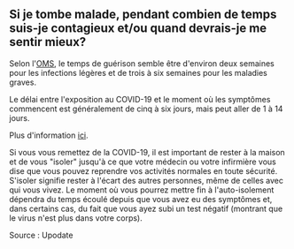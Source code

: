 ## Si je tombe malade, pendant combien de temps suis-je contagieux et/ou quand devrais-je me sentir mieux?

Selon l'[OMS](https://www.who.int/fr/dg/speeches/detail/who-director-general-s-opening-remarks-at-the-media-briefing-on-covid-19---24-february-2020), le temps de guérison semble être d'environ deux semaines pour les infections légères et de trois à six semaines pour les maladies graves.

Le délai entre l'exposition au COVID-19 et le moment où les symptômes commencent est généralement de cinq à six jours, mais peut aller de 1 à 14 jours.

Plus d'information [ici](https://www.who.int/fr/emergencies/diseases/novel-coronavirus-2019/question-and-answers-hub/q-a-detail/q-a-coronaviruses).

Si vous vous remettez de la COVID-19, il est important de rester à la maison et de vous "isoler" jusqu'à ce que votre médecin ou votre infirmière vous dise que vous pouvez reprendre vos activités normales en toute sécurité. S'isoler signifie rester à l'écart des autres personnes, même de celles avec qui vous vivez. Le moment où vous pourrez mettre fin à l'auto-isolement dépendra du temps écoulé depuis que vous avez eu des symptômes et, dans certains cas, du fait que vous ayez subi un test négatif (montrant que le virus n'est plus dans votre corps).

Source : Upodate
